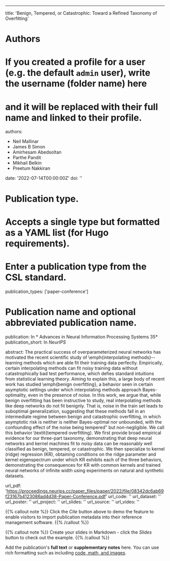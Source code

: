 ---
title: 'Benign, Tempered, or Catastrophic: Toward a Refined Taxonomy of Overfitting'

# Authors
# If you created a profile for a user (e.g. the default `admin` user), write the username (folder name) here
# and it will be replaced with their full name and linked to their profile.
authors:
  - Neil Mallinar
  - James B Simon
  - Amirhesam Abedsoltan
  - Parthe Pandit
  -  Mikhail Belkin
  -  Preetum Nakkiran

date: '2022-07-14T00:00:00Z'
doi: ''



# Publication type.
# Accepts a single type but formatted as a YAML list (for Hugo requirements).
# Enter a publication type from the CSL standard.
publication_types: ['paper-conference']

# Publication name and optional abbreviated publication name.
publication: In * Advances in Neural Information Processing Systems 35*
publication_short: In *NeurIPS*

abstract: The practical success of overparameterized neural networks has motivated the recent scientific study of \emph{interpolating methods}-- learning methods which are able fit their training data perfectly. Empirically, certain interpolating methods can fit noisy training data without catastrophically bad test performance, which defies standard intuitions from statistical learning theory. Aiming to explain this, a large body of recent work has studied \emph{benign overfitting}, a behavior seen in certain asymptotic settings under which interpolating methods approach Bayes-optimality, even in the presence of noise. In this work, we argue that, while benign overfitting has been instructive to study, real interpolating methods like deep networks do not fit benignly. That is, noise in the train set leads to suboptimal generalization, suggesting that these methods fall in an intermediate regime between benign and catastrophic overfitting, in which asymptotic risk is neither is neither Bayes-optimal nor unbounded, with the confounding effect of the noise being tempered" but non-negligible. We call this behavior \textit{tempered overfitting}. We first provide broad empirical evidence for our three-part taxonomy, demonstrating that deep neural networks and kernel machines fit to noisy data can be reasonably well classified as benign, tempered, or catastrophic. We then specialize to kernel (ridge) regression (KR), obtaining conditions on the ridge parameter and kernel eigenspectrum under which KR exhibits each of the three behaviors, demonstrating the consequences for KR with common kernels and trained neural networks of infinite width using experiments on natural and synthetic datasets.




url_pdf: 'https://proceedings.neurips.cc/paper_files/paper/2022/file/08342dc6ab69f23167b4123086ad4d38-Paper-Conference.pdf'
url_code: ''
url_dataset: ''
url_poster: ''
url_project: ''
url_slides: ''
url_source: ''
url_video: ''






{{% callout note %}}
Click the _Cite_ button above to demo the feature to enable visitors to import publication metadata into their reference management software.
{{% /callout %}}

{{% callout note %}}
Create your slides in Markdown - click the _Slides_ button to check out the example.
{{% /callout %}}

Add the publication's **full text** or **supplementary notes** here. You can use rich formatting such as including [code, math, and images](https://docs.hugoblox.com/content/writing-markdown-latex/).


